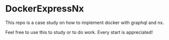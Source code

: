 # DockerExpressNx

This repo is a case study on how to implement docker with graphql and nx.

Feel free to use this to study or to do work. Every start is appreciated!
